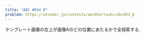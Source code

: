 ```yaml
---
title: "ABC #054 B"
problem: https://atcoder.jp/contests/abc054/tasks/abc054_b
---
```

テンプレート画像の左上が画像Aのどの位置にあたるかで全探索する.
